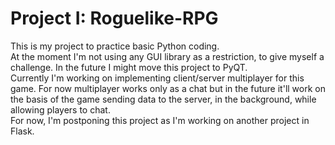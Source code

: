 # Project I: Roguelike-RPG
This is my project to practice basic Python coding. <br>
At the moment I'm not using any GUI library as a restriction, to give myself a challenge. In the future I might move this project to PyQT. <br>
Currently I'm working on implementing client/server multiplayer for this game. For now multiplayer works only as a chat but in the future it'll work on the basis of the game sending data to the server, in the background, while allowing players to chat.<br>
For now, I'm postponing this project as I'm working on another project in Flask.
